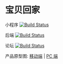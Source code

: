 # 宝贝回家


小程序 [![Build Status](https://travis-ci.org/airdb/vuepress.svg?branch=master)](https://github.com/bbhj/mina)

后端   [![Build Status](https://travis-ci.org/airdb/vuepress.svg?branch=master)](https://github.com/bbhj/bbac)

论坛   [![Build Status](https://travis-ci.org/airdb/vuepress.svg?branch=master)](https://github.com/bbhj/bbs.baobeihuijia.com)


产品原型图: [移动端](https://www.xiaopiu.com/user?uid=5cac564be443734eec30ed77) | [PC 端](https://www.xiaopiu.com/user?uid=5cac564be443734eec30ed77&platform=web)


